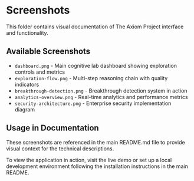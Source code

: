 # Screenshots

This folder contains visual documentation of The Axiom Project interface and functionality.

## Available Screenshots

- `dashboard.png` - Main cognitive lab dashboard showing exploration controls and metrics
- `exploration-flow.png` - Multi-step reasoning chain with quality indicators
- `breakthrough-detection.png` - Breakthrough detection system in action
- `analytics-overview.png` - Real-time analytics and performance metrics
- `security-architecture.png` - Enterprise security implementation diagram

## Usage in Documentation

These screenshots are referenced in the main README.md file to provide visual context for the technical descriptions.

To view the application in action, visit the live demo or set up a local development environment following the installation instructions in the main README.